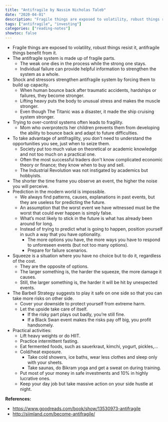 ```yaml
---
title: "Antifragile by Nassim Nicholas Taleb"
date: "2020-04-01"
description: "Fragile things are exposed to volatility, robust things resist it, antifragile things benefit from it."
tags: ["antifragile", "investing"]
categories: ["reading-notes"]
showtoc: false
---
```


- Fragile things are exposed to volatility, robust things resist it, antifragile things benefit from it.
- The antifragile system is made up of fragile parts.
  - The weak one dies in the process while the strong one stays.
  - Individual failure can provide helpful information to strengthen the system as a whole.
- Shock and stressors strengthen antifragile system by forcing them to build up capacity.
  - When human bounce back after traumatic accidents, hardships or failures, they become stronger.
  - Lifting heavy puts the body to unusual stress and makes the muscle stronger.
  - Even though The Titanic was a disaster, it made the ship cruising system stronger.
- Trying to over-control systems often leads to fragility.
  - Mom who overprotects her children prevents them from developing the ability to bounce back and adapt to future difficulties.
- To take advantage of antifragility, you don't need to understand the opportunities you see, just when to seize them.
  - Society put too much value on theoretical or academic knowledge and not too much on a practical one.
  - Often the most successful traders don't know complicated economic theory or finance; they know when to buy and sell.
  - The Industrial Revolution was not instigated by academics but hobbyists.
- The shorter the time frame you observe an event, the higher the noise you will perceive.
- Prediction in the modern world is impossible.
  - We always find patterns, causes, explanations in past events, but they are useless for predicting the future.
  - An assumption that the worst event we have witnessed must be the worst that could ever happen is simply false.
  - What’s most likely to stick in the future is what has already been around for long.
  - Instead of trying to predict what is going to happen, position yourself in such a way that you have optionality.
    - The more options you have, the more ways you have to respond to unforeseen events (but not too many options).
    - Prepare for failure scenarios.
- Squeeze is a situation where you have no choice but to do it, regardless of the cost.
  - They are the opposite of options.
  - The larger something is, the harder the squeeze, the more damage it causes.
  - Still, the larger something is, the harder it will be hit by unexpected events.
- The Barbell Strategy suggests to play it safe on one side so that you can take more risks on other side.
  - Cover your downside to protect yourself from extreme harm.
  - Let the upside take care of itself.
    - If the risky part plays out badly, you’re still fine.
    - If a Black Swan event makes the risks pay off big, you profit handsomely.
- Practical activities:
  - Lift heavy weights or do HIIT.
  - Practice intermittent fasting.
  - Eat fermented foods, such as sauerkraut, kimchi, yogurt, pickles,...
  - Cold/heat exposure.
    - Take cold showers, ice baths, wear less clothes and sleep only with your sheets.
    - Take saunas, do Bikram yoga and get a sweat on during training.
  - Put most of your money in safe investments and 10% in highly lucrative ones.
  - Keep your day job but take massive action on your side hustle at night.

**References:**
- <https://www.goodreads.com/book/show/13530973-antifragile>
- <http://siimland.com/become-antifragile/>
